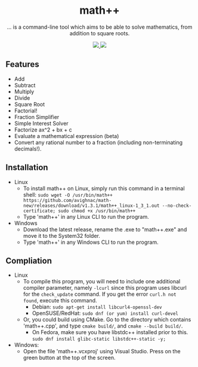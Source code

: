 <h1 align="center">math++</h1>

<div align="center">
 <p>... is a command-line tool which aims to be able to solve mathematics, from addition to square roots.</p>
  <a href="https://github.com/avighnac/math-new/releases">
    <img src="https://img.shields.io/github/v/release/avighnac/math-new?include_prereleases&label=Latest%20Release" />
  </a>
  <a href="https://github.com/avighnac/math-new/actions/workflows/mathpp-tests.yml">
    <img src="https://github.com/avighnac/math-new/actions/workflows/mathpp-tests.yml/badge.svg?branch=main" />
  </a>
</div>

## Features

- Add
- Subtract
- Multiply
- Divide
- Square Root
- Factorial!
- Fraction Simplifier
- Simple Interest Solver
- Factorize ax^2 + bx + c
- Evaluate a mathematical expression (beta)
- Convert any rational number to a fraction (including non-terminating decimals!).

## Installation

* Linux
  * To install math++ on Linux, simply run this command in a terminal shell: `sudo wget -O /usr/bin/math++ https://github.com/avighnac/math-new/releases/download/v1.3.1/math++_linux-1_3_1.out --no-check-certificate; sudo chmod +x /usr/bin/math++`
  * Type 'math++' in any Linux CLI to run the program.
* Windows
  * Download the latest release, rename the .exe to "math++.exe" and move it to the System32 folder.
  * Type 'math++' in any Windows CLI to run the program.

## Compliation

* Linux
  * To compile this program, you will need to include one additional compiler parameter, namely `-lcurl` since this program uses libcurl for the `check_update` command. If you get the error `curl.h not found`, execute this command.
    * Debian: `sudo apt-get install libcurl4-openssl-dev`
    * OpenSUSE/RedHat: `sudo dnf (or yum) install curl-devel`
  * Or, you could build using CMake. Go to the directory which contains 'math++.cpp', and type `cmake build/`, and `cmake --build build/`.
    * On Fedora, make sure you have libstdc++ installed prior to this. `sudo dnf install glibc-static libstdc++-static -y;`
* Windows:
  * Open the file 'math++.vcxproj' using Visual Studio. Press on the green button at the top of the screen.
